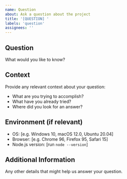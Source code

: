 ```yaml
---
name: Question
about: Ask a question about the project
title: '[QUESTION] '
labels: 'question'
assignees: ''
---
```


## Question
What would you like to know?

## Context
Provide any relevant context about your question:
- What are you trying to accomplish?
- What have you already tried?
- Where did you look for an answer?

## Environment (if relevant)
- OS: [e.g. Windows 10, macOS 12.0, Ubuntu 20.04]
- Browser: [e.g. Chrome 96, Firefox 95, Safari 15]
- Node.js version: [run `node --version`]

## Additional Information
Any other details that might help us answer your question.
